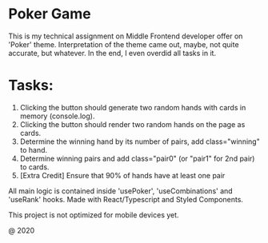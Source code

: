 # Poker Game

This is my technical assignment on Middle Frontend developer offer on 'Poker' theme. Interpretation of the theme came out, maybe, not quite accurate, but whatever. In the end, I even overdid all tasks in it.

# Tasks:

1. Clicking the button should generate two random hands with cards in memory (console.log).
2. Clicking the button should render two random hands on the page as cards.
3. Determine the winning hand by its number of pairs, add class="winning" to hand.
4. Determine winning pairs and add class="pair0" (or "pair1" for 2nd pair) to cards.
5. [Extra Credit] Ensure that 90% of hands have at least one pair

All main logic is contained inside 'usePoker', 'useCombinations' and 'useRank' hooks.
Made with React/Typescript and Styled Components.

This project is not optimized for mobile devices yet.

@ 2020
